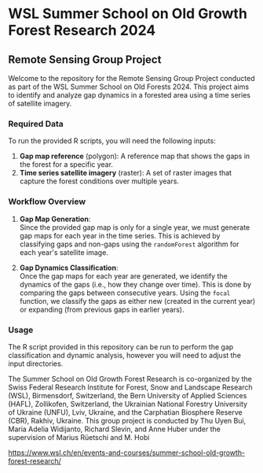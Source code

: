 # WSL Summer School on Old Growth Forest Research 2024
## Remote Sensing Group Project

Welcome to the repository for the Remote Sensing Group Project conducted as part of the WSL Summer School on Old Forests 2024. This project aims to identify and analyze gap dynamics in a forested area using a time series of satellite imagery.

### Required Data
To run the provided R scripts, you will need the following inputs:

1. **Gap map reference** (polygon): A reference map that shows the gaps in the forest for a specific year.
2. **Time series satellite imagery** (raster): A set of raster images that capture the forest conditions over multiple years.

### Workflow Overview

1. **Gap Map Generation**:  
   Since the provided gap map is only for a single year, we must generate gap maps for each year in the time series. This is achieved by classifying gaps and non-gaps using the `randomForest` algorithm for each year's satellite image.

2. **Gap Dynamics Classification**:  
   Once the gap maps for each year are generated, we identify the dynamics of the gaps (i.e., how they change over time). This is done by comparing the gaps between consecutive years. Using the `focal` function, we classify the gaps as either new (created in the current year) or expanding (from previous gaps in earlier years).

### Usage
The R script provided in this repository can be run to perform the gap classification and dynamic analysis, however you will need to adjust the input directories.

The Summer School on Old Growth Forest Research is co-organized by the Swiss Federal Research Institute for Forest, Snow and Landscape Research (WSL), Birmensdorf, Switzerland, the Bern University of Applied Sciences (HAFL), Zollikofen, Switzerland, the Ukrainian National Forestry University of Ukraine (UNFU), Lviv, Ukraine, and the Carphatian Biosphere Reserve (CBR), Rakhiv, Ukraine.
This group project is conducted by Thu Uyen Bui, Maria Adelia Widijanto, Richard Slevin, and Anne Huber under the supervision of Marius Rüetschi and M. Hobi

https://www.wsl.ch/en/events-and-courses/summer-school-old-growth-forest-research/

